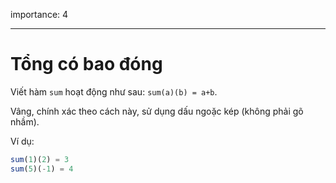 importance: 4

---

# Tổng có bao đóng

Viết hàm `sum` hoạt động như sau: `sum(a)(b) = a+b`.

Vâng, chính xác theo cách này, sử dụng dấu ngoặc kép (không phải gõ nhầm).

Ví dụ:

```js
sum(1)(2) = 3
sum(5)(-1) = 4
```

